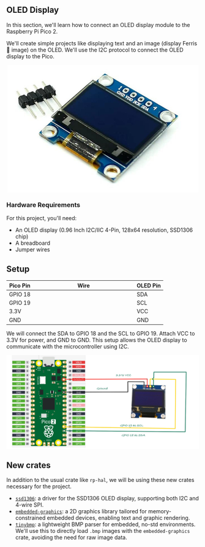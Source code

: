 ## OLED Display

In this section, we'll learn how to connect an OLED display module to the Raspberry Pi Pico 2.

We'll create simple projects like displaying text and an image (display Ferris 🦀 image) on the OLED. We'll use the I2C protocol to connect the OLED display to the Pico.

<img style="display: block; margin: auto;width:500px" alt="pico2" src="../images/oled-ssd1306.jpg"/>

### Hardware Requirements

For this project, you'll need:
- An OLED display (0.96 Inch I2C/IIC 4-Pin, 128x64 resolution, SSD1306 chip)
- A breadboard
- Jumper wires

## Setup

<table>
  <thead>
    <tr>
      <th>Pico Pin</th>
      <th style="width: 250px; margin: 0 auto;">Wire</th>
      <th>OLED Pin</th>
    </tr>
  </thead>
  <tbody>
    <tr>
      <td>GPIO 18</td>
      <td style="text-align: center; vertical-align: middle; padding: 0;">
        <div class="wire green" style="width: 200px; margin: 0 auto;">
          <div class="male-left"></div>
          <div class="male-right"></div>
        </div>
      </td>
      <td>SDA</td>
    </tr>
    <tr>
      <td>GPIO 19</td>
      <td style="text-align: center; vertical-align: middle; padding: 0;">
        <div class="wire yellow" style="width: 200px; margin: 0 auto;">
          <div class="male-left"></div>
          <div class="male-right"></div>
        </div>
      </td>
      <td>SCL</td>
    </tr>
    <tr>
      <td>3.3V</td>
      <td style="text-align: center; vertical-align: middle; padding: 0;">
        <div class="wire red" style="width: 200px; margin: 0 auto;">
          <div class="male-left"></div>
          <div class="male-right"></div>
        </div>
      </td>
      <td>VCC</td>
    </tr>
    <tr>
      <td>GND</td>
      <td style="text-align: center; vertical-align: middle; padding: 0;">
        <div class="wire black" style="width: 200px; margin: 0 auto;">
          <div class="male-left"></div>
          <div class="male-right"></div>
        </div>
      </td>
      <td>GND</td>
    </tr>
  </tbody>
</table>

We will connect the SDA to GPIO 18 and the SCL to GPIO 19. Attach VCC to 3.3V for power, and GND to GND. This setup allows the OLED display to communicate with the microcontroller using I2C.


<a href="./assets/pico-oled-circuit.jpg"><img style="display: block;  margin: auto;" alt="pico2" src="./assets/pico-oled-circuit.jpg"/></a>


## New crates
In addition to the usual crate like `rp-hal`, we will be using these new crates necessary for the project.

- [`ssd1306`](https://github.com/rust-embedded-community/ssd1306): a driver for the SSD1306 OLED display, supporting both I2C and 4-wire SPI.
- [`embedded-graphics`](https://github.com/embedded-graphics/embedded-graphics): a 2D graphics library tailored for memory-constrained embedded devices, enabling text and graphic rendering.
- [`tinybmp`](https://github.com/embedded-graphics/tinybmp): a lightweight BMP parser for embedded, no-std environments. We'll use this to directly load `.bmp` images with the `embedded-graphics` crate, avoiding the need for raw image data.

